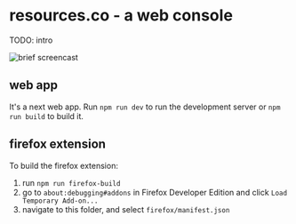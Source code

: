 # resources.co - a web console

TODO: intro

![brief screencast](https://gh-media.resourcesco.now.sh/resourcesco-butterfly-demo.gif)

## web app

It's a next web app. Run `npm run dev` to run the development server or
`npm run build` to build it.

## firefox extension

To build the firefox extension:

1. run `npm run firefox-build`
2. go to `about:debugging#addons` in Firefox Developer Edition and click
  `Load Temporary Add-on...`
3. navigate to this folder, and select `firefox/manifest.json`
